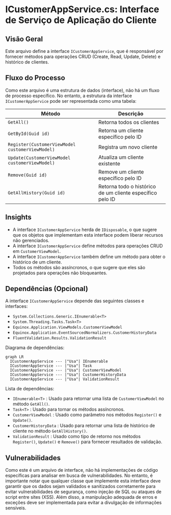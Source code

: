 # ICustomerAppService.cs: Interface de Serviço de Aplicação do Cliente

## Visão Geral
Este arquivo define a interface `ICustomerAppService`, que é responsável por fornecer métodos para operações CRUD (Create, Read, Update, Delete) e histórico de clientes.

## Fluxo do Processo
Como este arquivo é uma estrutura de dados (interface), não há um fluxo de processo específico. No entanto, a estrutura da interface `ICustomerAppService` pode ser representada como uma tabela:

| Método | Descrição |
| ------ | --------- |
| `GetAll()` | Retorna todos os clientes |
| `GetById(Guid id)` | Retorna um cliente específico pelo ID |
| `Register(CustomerViewModel customerViewModel)` | Registra um novo cliente |
| `Update(CustomerViewModel customerViewModel)` | Atualiza um cliente existente |
| `Remove(Guid id)` | Remove um cliente específico pelo ID |
| `GetAllHistory(Guid id)` | Retorna todo o histórico de um cliente específico pelo ID |

## Insights
- A interface `ICustomerAppService` herda de `IDisposable`, o que sugere que os objetos que implementam esta interface podem liberar recursos não gerenciados.
- A interface `ICustomerAppService` define métodos para operações CRUD em `CustomerViewModel`.
- A interface `ICustomerAppService` também define um método para obter o histórico de um cliente.
- Todos os métodos são assíncronos, o que sugere que eles são projetados para operações não bloqueantes.

## Dependências (Opcional)
A interface `ICustomerAppService` depende das seguintes classes e interfaces:

- `System.Collections.Generic.IEnumerable<T>`
- `System.Threading.Tasks.Task<T>`
- `Equinox.Application.ViewModels.CustomerViewModel`
- `Equinox.Application.EventSourcedNormalizers.CustomerHistoryData`
- `FluentValidation.Results.ValidationResult`

Diagrama de dependências:

```mermaid
graph LR
  ICustomerAppService --- |"Usa"| IEnumerable
  ICustomerAppService --- |"Usa"| Task
  ICustomerAppService --- |"Usa"| CustomerViewModel
  ICustomerAppService --- |"Usa"| CustomerHistoryData
  ICustomerAppService --- |"Usa"| ValidationResult
```

Lista de dependências:

- `IEnumerable<T>` : Usado para retornar uma lista de `CustomerViewModel` no método `GetAll()`.
- `Task<T>` : Usado para tornar os métodos assíncronos.
- `CustomerViewModel` : Usado como parâmetro nos métodos `Register()` e `Update()`.
- `CustomerHistoryData` : Usado para retornar uma lista de histórico de cliente no método `GetAllHistory()`.
- `ValidationResult` : Usado como tipo de retorno nos métodos `Register()`, `Update()` e `Remove()` para fornecer resultados de validação.

## Vulnerabilidades
Como este é um arquivo de interface, não há implementações de código específicas para analisar em busca de vulnerabilidades. No entanto, é importante notar que qualquer classe que implemente esta interface deve garantir que os dados sejam validados e sanitizados corretamente para evitar vulnerabilidades de segurança, como injeção de SQL ou ataques de script entre sites (XSS). Além disso, a manipulação adequada de erros e exceções deve ser implementada para evitar a divulgação de informações sensíveis.